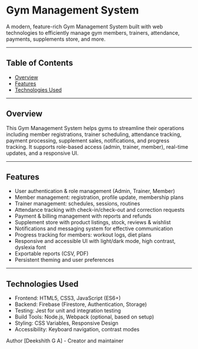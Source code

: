 # Gym Management System

A modern, feature-rich Gym Management System built with web technologies to efficiently manage gym members, trainers, attendance, payments, supplements store, and more.

---

## Table of Contents

- [Overview](#overview)
- [Features](#features)
- [Technologies Used](#technologies-used)


---

## Overview

This Gym Management System helps gyms to streamline their operations including member registrations, trainer scheduling, attendance tracking, payment processing, supplement sales, notifications, and progress tracking. It supports role-based access (admin, trainer, member), real-time updates, and a responsive UI.

---

## Features

- User authentication & role management (Admin, Trainer, Member)
- Member management: registration, profile update, membership plans
- Trainer management: schedules, sessions, routines
- Attendance tracking with check-in/check-out and correction requests
- Payment & billing management with reports and refunds
- Supplement store with product listings, stock, reviews & wishlist
- Notifications and messaging system for effective communication
- Progress tracking for members: workout logs, diet plans
- Responsive and accessible UI with light/dark mode, high contrast, dyslexia font
- Exportable reports (CSV, PDF)
- Persistent theming and user preferences

---

## Technologies Used

- Frontend: HTML5, CSS3, JavaScript (ES6+)
- Backend: Firebase (Firestore, Authentication, Storage)
- Testing: Jest for unit and integration testing
- Build Tools: Node.js, Webpack (optional, based on setup)
- Styling: CSS Variables, Responsive Design
- Accessibility: Keyboard navigation, contrast modes


Author
[Deekshith G A] - Creator and maintainer



